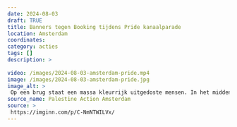 ```yaml
---
date: 2024-08-03
draft: TRUE
title: Banners tegen Booking tijdens Pride kanaalparade
location: Amsterdam
coordinates: 
category: acties
tags: []
description: > 
 
video: /images/2024-08-03-amsterdam-pride.mp4
image: /images/2024-08-03-amsterdam-pride.jpg
image_alt: > 
 Op een brug staat een massa kleurrijk uitgedoste mensen. In het midden van de brug wordt een spandoek naar beneden uitgeworpen met daarop de tekst, in rode, groene, zwarte en blauwe letters (in het Engels): 'Booking verpest onze Trots[parade]! Stop met het rozewassen van apartheid'.
source_name: Palestine Action Amsterdam
source: > 
 https://imginn.com/p/C-NmNTWILVx/
---
```

